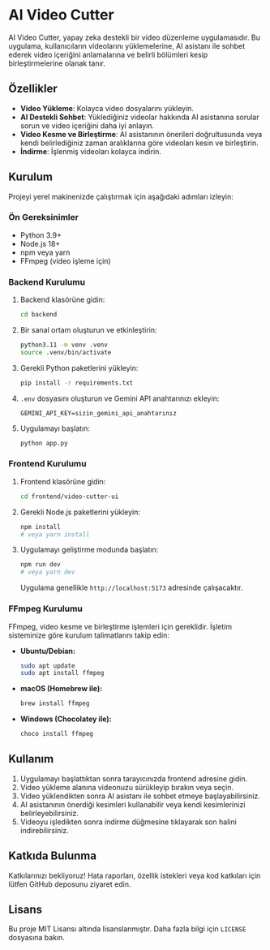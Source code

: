 # AI Video Cutter

AI Video Cutter, yapay zeka destekli bir video düzenleme uygulamasıdır. Bu uygulama, kullanıcıların videolarını yüklemelerine, AI asistanı ile sohbet ederek video içeriğini anlamalarına ve belirli bölümleri kesip birleştirmelerine olanak tanır.

## Özellikler

- **Video Yükleme**: Kolayca video dosyalarını yükleyin.
- **AI Destekli Sohbet**: Yüklediğiniz videolar hakkında AI asistanına sorular sorun ve video içeriğini daha iyi anlayın.
- **Video Kesme ve Birleştirme**: AI asistanının önerileri doğrultusunda veya kendi belirlediğiniz zaman aralıklarına göre videoları kesin ve birleştirin.
- **İndirme**: İşlenmiş videoları kolayca indirin.

## Kurulum

Projeyi yerel makinenizde çalıştırmak için aşağıdaki adımları izleyin:

### Ön Gereksinimler

- Python 3.9+
- Node.js 18+
- npm veya yarn
- FFmpeg (video işleme için)

### Backend Kurulumu

1.  Backend klasörüne gidin:
    ```bash
    cd backend
    ```
2.  Bir sanal ortam oluşturun ve etkinleştirin:
    ```bash
    python3.11 -m venv .venv
    source .venv/bin/activate
    ```
3.  Gerekli Python paketlerini yükleyin:
    ```bash
    pip install -r requirements.txt
    ```
4.  `.env` dosyasını oluşturun ve Gemini API anahtarınızı ekleyin:
    ```
    GEMINI_API_KEY=sizin_gemini_api_anahtarınız
    ```
5.  Uygulamayı başlatın:
    ```bash
    python app.py
    ```

### Frontend Kurulumu

1.  Frontend klasörüne gidin:
    ```bash
    cd frontend/video-cutter-ui
    ```
2.  Gerekli Node.js paketlerini yükleyin:
    ```bash
    npm install
    # veya yarn install
    ```
3.  Uygulamayı geliştirme modunda başlatın:
    ```bash
    npm run dev
    # veya yarn dev
    ```
    Uygulama genellikle `http://localhost:5173` adresinde çalışacaktır.

### FFmpeg Kurulumu

FFmpeg, video kesme ve birleştirme işlemleri için gereklidir. İşletim sisteminize göre kurulum talimatlarını takip edin:

- **Ubuntu/Debian:**
    ```bash
    sudo apt update
    sudo apt install ffmpeg
    ```
- **macOS (Homebrew ile):**
    ```bash
    brew install ffmpeg
    ```
- **Windows (Chocolatey ile):**
    ```bash
    choco install ffmpeg
    ```

## Kullanım

1.  Uygulamayı başlattıktan sonra tarayıcınızda frontend adresine gidin.
2.  Video yükleme alanına videonuzu sürükleyip bırakın veya seçin.
3.  Video yüklendikten sonra AI asistanı ile sohbet etmeye başlayabilirsiniz.
4.  AI asistanının önerdiği kesimleri kullanabilir veya kendi kesimlerinizi belirleyebilirsiniz.
5.  Videoyu işledikten sonra indirme düğmesine tıklayarak son halini indirebilirsiniz.

## Katkıda Bulunma

Katkılarınızı bekliyoruz! Hata raporları, özellik istekleri veya kod katkıları için lütfen GitHub deposunu ziyaret edin.

## Lisans

Bu proje MIT Lisansı altında lisanslanmıştır. Daha fazla bilgi için `LICENSE` dosyasına bakın.

